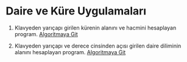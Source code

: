 # Daire ve Küre Uygulamaları

1. Klavyeden yarıçapı girilen kürenin alanını ve hacmini hesaplayan program. [Algoritmaya Git](/genel/geometri/daire/daire1.nim)

2. Klavyeden yarıçapı ve derece cinsinden açısı girilen daire diliminin alanını hesaplayan program. [Algoritmaya Git](/genel/geometri/daire/daire2.nim)